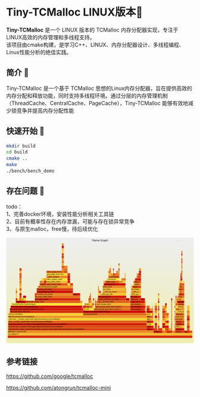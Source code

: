 # Tiny-TCMalloc LINUX版本🚀

**Tiny-TCMalloc** 是一个 LINUX 版本的 TCMalloc 内存分配器实现，专注于LINUX高效的内存管理和多线程支持。  
该项目由cmake构建，是学习C++、LINUX、内存分配器设计、多线程编程、Linux性能分析的绝佳实践。

## 简介 📖

Tiny-TCMalloc 是一个基于 TCMalloc 思想的Linux内存分配器，旨在提供高效的内存分配和释放功能，同时支持多线程环境。通过分层的内存管理机制（ThreadCache、CentralCache、PageCache），Tiny-TCMalloc 能够有效地减少锁竞争并提高内存分配性能

## 快速开始 🌟
```bash
mkdir build
cd build
cmake ..
make
./bench/bench_demo 
```


## 存在问题 🌟
todo：  
1、完善docker环境，安装性能分析相关工具链  
2、目前有概率性存在内存泄漏，可能与存在锁异常竞争  
3、与原生malloc，free慢，待后续优化

![tiny-malloc 火焰图](./perf.svg)  


## 参考链接
https://github.com/google/tcmalloc  

https://github.com/atongrun/tcmalloc-mini  

